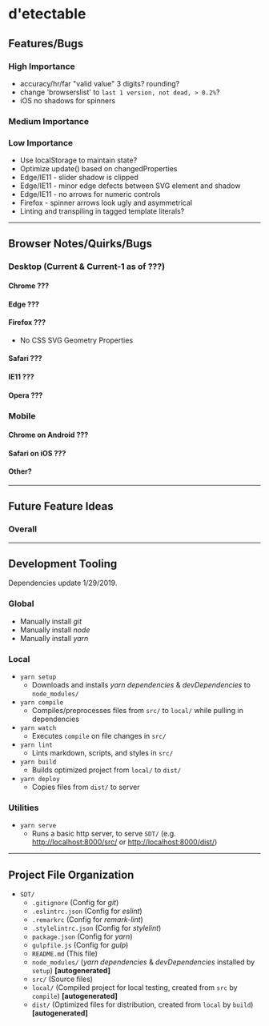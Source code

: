 <!--lint disable first-level-heading -->
# d'etectable
<!--lint enable first-level-heading -->

## Features/Bugs

### High Importance

- accuracy/hr/far "valid value" 3 digits? rounding?
- change 'browserslist' to `last 1 version, not dead, > 0.2%`?
- iOS no shadows for spinners

### Medium Importance

### Low Importance

- Use localStorage to maintain state?
- Optimize update() based on changedProperties
- Edge/IE11 - slider shadow is clipped
- Edge/IE11 - minor edge defects between SVG element and shadow
- Edge/IE11 - no arrows for numeric controls
- Firefox - spinner arrows look ugly and asymmetrical
- Linting and transpiling in tagged template literals?

---

## Browser Notes/Quirks/Bugs

### Desktop (Current & Current-1 as of ???)

#### Chrome ???

#### Edge ???

#### Firefox ???

- No CSS SVG Geometry Properties

#### Safari ???

#### IE11 ???

#### Opera ???

### Mobile

#### Chrome on Android ???

#### Safari on iOS ???

#### Other?

---

## Future Feature Ideas

### Overall

---

## Development Tooling

Dependencies update 1/29/2019.

### Global

- Manually install *git*
- Manually install *node*
- Manually install *yarn*

### Local

- `yarn setup`
  - Downloads and installs *yarn dependencies* & *devDependencies* to `node_modules/`
- `yarn compile`
  - Compiles/preprocesses files from `src/` to `local/` while pulling in dependencies
- `yarn watch`
  - Executes `compile` on file changes in `src/`
- `yarn lint`
  - Lints markdown, scripts, and styles in `src/`
- `yarn build`
  - Builds optimized project from `local/` to `dist/`
- `yarn deploy`
  - Copies files from `dist/` to server

### Utilities

- `yarn serve`
  - Runs a basic http server, to serve `SDT/` (e.g. <http://localhost:8000/src/> or <http://localhost:8000/dist/>)

---

## Project File Organization

- `SDT/`
  - `.gitignore` (Config for *git*)
  - `.eslintrc.json` (Config for *eslint*)
  - `.remarkrc` (Config for *remark-lint*)
  - `.stylelintrc.json` (Config for *stylelint*)
  - `package.json` (Config for *yarn*)
  - `gulpfile.js` (Config for *gulp*)
  - `README.md` (This file)
  - `node_modules/` (*yarn dependencies* & *devDependencies* installed by `setup`)
    **\[autogenerated\]**
  - `src/` (Source files)
  - `local/` (Compiled project for local testing, created from `src` by `compile`)
    **\[autogenerated\]**
  - `dist/` (Optimized files for distribution, created from `local` by `build`)
    **\[autogenerated\]**
